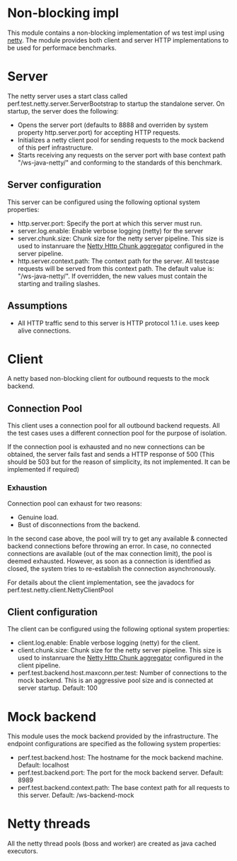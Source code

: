 # Non-blocking impl

This module contains a non-blocking implementation of ws test impl using <a href="https://netty.io/">netty</a>.
The module provides both client and server HTTP implementations to be used for performace benchmarks.

# Server

The netty server uses a start class called perf.test.netty.server.ServerBootstrap to startup the standalone server.
On startup, the server does the following:
* Opens the server port (defaults to 8888 and overriden by system property http.server.port) for accepting HTTP requests.
* Initializes a netty client pool for sending requests to the mock backend of this perf infrastructure.
* Starts receiving any requests on the server port with base context path "/ws-java-netty/" and conforming to the
standards of this benchmark.


## Server configuration

This server can be configured using the following optional system properties:

* http.server.port: Specify the port at which this server must run.
* server.log.enable: Enable verbose logging (netty) for the server
* server.chunk.size: Chunk size for the netty server pipeline. This size is used to instanruare the
<a href="http://static.netty.io/3.6/api/org/jboss/netty/handler/codec/http/HttpChunkAggregator.html#HttpChunkAggregator(int)">Netty Http Chunk aggregator</a>
configured in the server pipeline.
* http.server.context.path: The context path for the server. All testcase requests will be served from this context path.
The default value is: "/ws-java-netty/". If overridden, the new values must contain the starting and trailing slashes.

## Assumptions

* All HTTP traffic send to this server is HTTP protocol 1.1 i.e. uses keep alive connections.

# Client

A netty based non-blocking client for outbound requests to the mock backend.

## Connection Pool

This client uses a connection pool for all outbound backend requests. All the test cases uses a different connection
pool for the purpose of isolation.

If the connection pool is exhausted and no new connections can be obtained, the server fails fast and sends a HTTP
response of 500 (This should be 503 but for the reason of simplicity, its not implemented. It can be implemented if required)

### Exhaustion

Connection pool can exhaust for two reasons:

* Genuine load.
* Bust of disconnections from the backend.

In the second case above, the pool will try to get any available & connected backend connections before throwing an error.
In case, no connected connections are available (out of the max connection limit), the pool is deemed exhausted.
However, as soon as a connection is identified as closed, the system tries to re-establish the connection asynchronously.

For details about the client implementation, see the javadocs for perf.test.netty.client.NettyClientPool


## Client configuration

The client can be configured using the following optional system properties:

* client.log.enable: Enable verbose logging (netty) for the client.
* client.chunk.size: Chunk size for the netty server pipeline. This size is used to instanruare the
 <a href="http://static.netty.io/3.6/api/org/jboss/netty/handler/codec/http/HttpChunkAggregator.html#HttpChunkAggregator(int)">Netty Http Chunk aggregator</a>
  configured in the client pipeline.
* perf.test.backend.host.maxconn.per.test: Number of connections to the mock backend. This is an aggressive pool size and
is connected at server startup. Default: 100


# Mock backend

This module uses the mock backend provided by the infrastructure. The endpoint configurations are specified as the
following system properties:

* perf.test.backend.host: The hostname for the mock backend machine. Default: localhost
* perf.test.backend.port: The port for the mock backend server. Default: 8989
* perf.test.backend.context.path: The base context path for all requests to this server. Default: /ws-backend-mock


# Netty threads

All the netty thread pools (boss and worker) are created as java cached executors.
